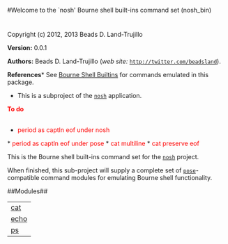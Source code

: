 

#Welcome to the `nosh' Bourne shell built-ins command set (nosh_bin)#


Copyright (c) 2012, 2013 Beads D. Land-Trujillo

__Version:__ 0.0.1

__Authors:__ Beads D. Land-Trujillo (_web site:_ [`http://twitter.com/beadsland`](http://twitter.com/beadsland)).

__References__* See [Bourne Shell Builtins](http://goo.gl/AAUaX)
for commands emulated in this package.
* This is a subproject of the
[`nosh`](http://github.com/beadsland/nosh) application.


__<font color="red">To do</font>__
<br></br>
* <font color="red">period as captln eof under nosh
</font>
* <font color="red">period as captln eof under pose
</font>
* <font color="red">cat multiline
</font>
* <font color="red">cat preserve eof</font>


This is the Bourne shell built-ins command set for the
[`nosh`](http://github.com/beadsland/nosh) project.
 
When finished, this sub-project will supply a complete set of
[`pose`](http://github.com/beadsland/pose)-compatible
  command modules for emulating Bourne shell functionality.

##Modules##


<table width="100%" border="0" summary="list of modules">
<tr><td><a href="cat.md" class="module">cat</a></td></tr>
<tr><td><a href="echo.md" class="module">echo</a></td></tr>
<tr><td><a href="ps.md" class="module">ps</a></td></tr></table>

